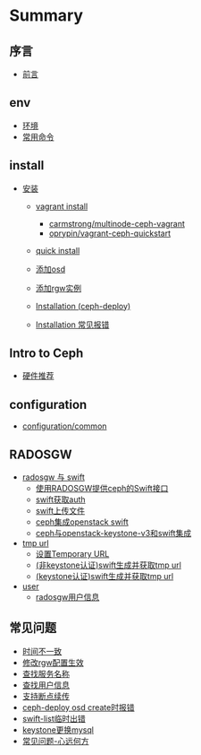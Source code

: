 # Summary

## 序言

- [前言](README.md)

## env

* [环境](docs/env/env.md)
* [常用命令](docs/command/command.md)

## install

* [安装](docs/installation/README.md)
    * [vagrant install](docs/installation/vagrant/README.md)
        * [carmstrong/multinode-ceph-vagrant](docs/installation/vagrant/carmstrong/multinode-ceph-vagrant.md)
        * [oprypin/vagrant-ceph-quickstart](docs/installation/vagrant/oprypin/vagrant-ceph-quickstart.md)
    * [quick install](docs/installation/quick-install.md)
    * [添加osd](docs/installation/add-osds-with-quick-install.md)
    * [添加rgw实例](docs/installation/add-an-rgw-instance-with-quick-install.md)
    
    * [Installation (ceph-deploy)](ceph-deploy.md)

    * [Installation 常见报错](docs/installation/install-faq.md)

## Intro to Ceph

* [硬件推荐](docs/hardware-recommendations.md)



## configuration

* [configuration/common](docs/master/rados/configuration/common.md)

## RADOSGW

* [radosgw 与 swift]()
    * [使用RADOSGW提供ceph的Swift接口](docs/radosgw/swift/authentication.md)
    * [swift获取auth](docs/radosgw/swift/radosgw-swift-get-auth.md)
    * [swift上传文件](docs/radosgw/swift/radosgw-swift-upload.md)
    * [ceph集成openstack swift](docs/radosgw/swift/openstack-swift-with-ceph-backend-radosgw.md)
    * [ceph与openstack-keystone-v3和swift集成](docs/radosgw/swift/ceph-radosgw-with-openstack-keystone-v3.md)
* [tmp url]()
    * [设置Temporary URL](docs/radosgw/swift/radosgw-swift-setup-tmp-url.md)
    * [(非keystone认证)swift生成并获取tmp url](docs/radosgw/swift/radosgw-swift-tmp-url-no-keystone.md)
    * [(keystone认证)swift生成并获取tmp url](docs/radosgw/swift/radosgw-swift-tmp-url-keystone.md)
* [user]()
    * [radosgw用户信息](docs/radosgw/swift/get-user-info.md)
    
## 常见问题

* [时间不一致](docs/faq/ntpdate.md)
* [修改rgw配置生效](docs/faq/rgw-conf-change.md)
* [查找服务名称](docs/faq/get-service-name.md)
* [查找用户信息](docs/radosgw/swift/get-user-info.md)
* [支持断点续传](docs/radosgw/basic.md)
* [ceph-deploy osd create时报错](docs/faq/ceph-deploy-osd-error.md)
* [swift-list临时出错](docs/faq/swift-list-error.md)
* [keystone更换mysql](docs/radosgw/swift/radosgw-swift-keystone-mysql-change.md)
* [常见问题-心远何方](docs/faq/faq-wangzhijian.md)


<!-- ## 未来

- [我的ceph探险之旅](https://b.qqbb.app/tags/ceph/)
- [Ceph Handbook](https://eiuapp/swift-handbook/)

## 相关资源

- [ceph技术工具与资源](docs/tech_resource.md) -->

